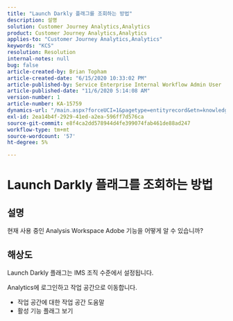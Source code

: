 ```yaml
---
title: "Launch Darkly 플래그를 조회하는 방법"
description: 설명
solution: Customer Journey Analytics,Analytics
product: Customer Journey Analytics,Analytics
applies-to: "Customer Journey Analytics,Analytics"
keywords: "KCS"
resolution: Resolution
internal-notes: null
bug: false
article-created-by: Brian Topham
article-created-date: "6/15/2020 10:33:02 PM"
article-published-by: Service Enterprise Internal Workflow Admin User
article-published-date: "11/6/2020 5:14:08 AM"
version-number: 1
article-number: KA-15759
dynamics-url: "/main.aspx?forceUCI=1&pagetype=entityrecord&etn=knowledgearticle&id=2c0b4e2b-58af-ea11-a812-000d3a303484"
exl-id: 2ea14b4f-2929-41ed-a2ea-596ff7d576ca
source-git-commit: e8f4ca2dd578944d4fe399074fab461de88ad247
workflow-type: tm+mt
source-wordcount: '57'
ht-degree: 5%

---
```


# Launch Darkly 플래그를 조회하는 방법

## 설명

현재 사용 중인 Analysis Workspace Adobe 기능을 어떻게 알 수 있습니까? 

## 해상도

Launch Darkly 플래그는 IMS 조직 수준에서 설정됩니다.

Analytics에 로그인하고 작업 공간으로 이동합니다.

* 작업 공간에 대한 작업 공간 도움말
* 활성 기능 플래그 보기
